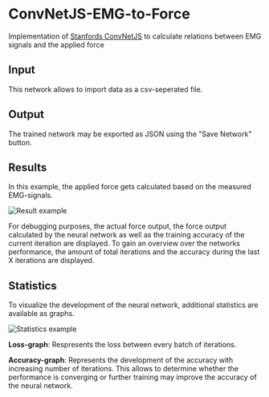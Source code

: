 # ConvNetJS-EMG-to-Force
Implementation of [Stanfords ConvNetJS](1) to calculate relations between EMG signals and the applied force

## Input
This network allows to import data as a csv-seperated file.

## Output
The trained network may be exported as JSON using the "Save Network" button.

## Results
In this example, the applied force gets calculated based on the measured EMG-signals. 

![Result example][result-img]

For debugging purposes, the actual force output, the force output calculated by the neural network as well as the training accuracy of the current iteration are displayed. To gain an overview over the networks performance, the amount of total iterations and the accuracy during the last X iterations are displayed.


## Statistics
To visualize the development of the neural network, additional statistics are available as graphs.

![Statistics example][statistics-example]

**Loss-graph**: Respresents the loss between every batch of iterations.

**Accuracy-graph**: Represents the development of the accuracy with increasing number of iterations. This allows to determine whether the performance is converging or further training may improve the accuracy of the neural network.


[1]: https://cs.stanford.edu/people/karpathy/convnetjs/
[result-img]: https://github.com/marcoabreu/ConvNetJS-EMG-to-Force/blob/master/github-img/results.PNG?raw=true
[statistics-example]: https://github.com/marcoabreu/ConvNetJS-EMG-to-Force/blob/master/github-img/statistics.PNG?raw=true
